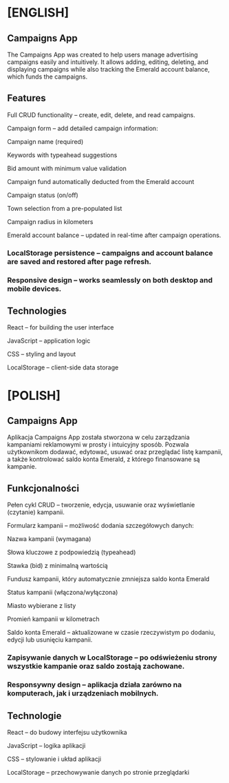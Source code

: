 # [ENGLISH]

## Campaigns App
The Campaigns App was created to help users manage advertising campaigns easily and intuitively. It allows adding, editing, deleting, and displaying campaigns while also tracking the Emerald account balance, which funds the campaigns.

## Features
Full CRUD functionality – create, edit, delete, and read campaigns.

Campaign form – add detailed campaign information:

Campaign name (required)

Keywords with typeahead suggestions

Bid amount with minimum value validation

Campaign fund automatically deducted from the Emerald account

Campaign status (on/off)

Town selection from a pre-populated list

Campaign radius in kilometers

Emerald account balance – updated in real-time after campaign operations.

### LocalStorage persistence – campaigns and account balance are saved and restored after page refresh.

### Responsive design – works seamlessly on both desktop and mobile devices.

## Technologies
React – for building the user interface

JavaScript – application logic

CSS – styling and layout

LocalStorage – client-side data storage


# [POLISH]
## Campaigns App
Aplikacja Campaigns App została stworzona w celu zarządzania kampaniami reklamowymi w prosty i intuicyjny sposób. Pozwala użytkownikom dodawać, edytować, usuwać oraz przeglądać listę kampanii, a także kontrolować saldo konta Emerald, z którego finansowane są kampanie.

## Funkcjonalności
Pełen cykl CRUD – tworzenie, edycja, usuwanie oraz wyświetlanie (czytanie) kampanii.

Formularz kampanii – możliwość dodania szczegółowych danych:

Nazwa kampanii (wymagana)

Słowa kluczowe z podpowiedzią (typeahead)

Stawka (bid) z minimalną wartością

Fundusz kampanii, który automatycznie zmniejsza saldo konta Emerald

Status kampanii (włączona/wyłączona)

Miasto wybierane z listy

Promień kampanii w kilometrach

Saldo konta Emerald – aktualizowane w czasie rzeczywistym po dodaniu, edycji lub usunięciu kampanii.

### Zapisywanie danych w LocalStorage – po odświeżeniu strony wszystkie kampanie oraz saldo zostają zachowane.

### Responsywny design – aplikacja działa zarówno na komputerach, jak i urządzeniach mobilnych.

## Technologie
React – do budowy interfejsu użytkownika

JavaScript – logika aplikacji

CSS – stylowanie i układ aplikacji

LocalStorage – przechowywanie danych po stronie przeglądarki
